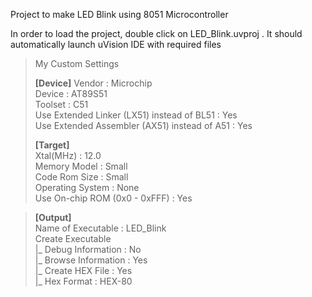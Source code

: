 Project to make LED Blink using 8051 Microcontroller

In order to load the project, double click on LED_Blink.uvproj . It should automatically launch uVision IDE with required files


>My Custom Settings  
>  
>**[Device]**
>  Vendor  : Microchip  
>  Device  : AT89S51  
>  Toolset : C51  
>  Use Extended Linker (LX51) instead of BL51   : Yes  
>  Use Extended Assembler (AX51) instead of A51 : Yes  
>  
>**[Target]**  
>  Xtal(MHz) : 12.0  
>  Memory Model  : Small  
>  Code Rom Size : Small  
>  Operating System : None  
>  Use On-chip ROM (0x0 - 0xFFF) : Yes  
  
>**[Output]**  
>  Name of Executable : LED_Blink  
>  Create Executable  
>    |_ Debug Information : No  
>    |_ Browse Information : Yes  
>    |_ Create HEX File : Yes  
>         |_ Hex Format : HEX-80   
  
